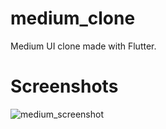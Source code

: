 # medium_clone
Medium UI clone made with Flutter.

# Screenshots
![medium_screenshot](https://user-images.githubusercontent.com/48143957/90357729-9d1bea00-e071-11ea-9440-3598354dc453.png)

